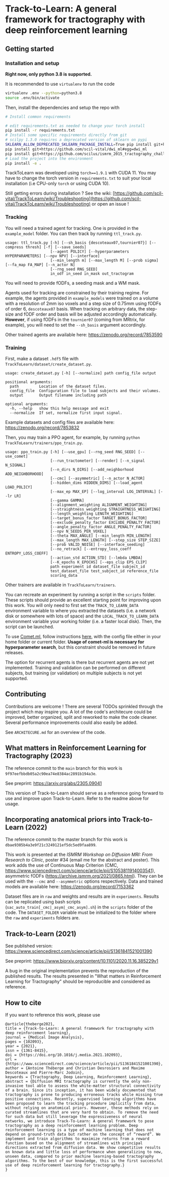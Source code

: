 # Track-to-Learn: A general framework for tractography with deep reinforcement learning

## Getting started

### Installation and setup

**Right now, only python 3.8 is supported.**

It is recommended to use `virtualenv` to run the code

``` bash
virtualenv .env --python=python3.8
source .env/bin/activate
```

Then, install the dependencies and setup the repo with

``` bash
# Install common requirements

# edit requirements.txt as needed to change your torch install
pip install -r requirements.txt
# Install some specific requirements directly from git
# scilpy 1.3.0 requires a deprecated version of sklearn on pypi
SKLEARN_ALLOW_DEPRECATED_SKLEARN_PACKAGE_INSTALL=True pip install git+https://github.com/scilus/scilpy@1.3.0#egg=scilpy
pip install git+https://github.com/scil-vital/dwi_ml#egg=dwi_ml
pip install git+https://github.com/scilus/ismrm_2015_tractography_challenge_scoring.git
# Load the project into the environment
pip install -e .
```

TrackToLearn was developed using `torch==1.9.1` with CUDA 11. You may have to change the torch version in `requirements.txt` to suit your local installation (i.e CPU-only `torch` or using CUDA 10).

Still getting errors during installation ? See the wiki: [https://github.com/scil-vital/TrackToLearn/wiki/Troubleshooting](https://github.com/scil-vital/TrackToLearn/wiki/Troubleshooting) or open an issue !

### Tracking

You will need a trained agent for tracking. One is provided in the `example_model` folder. You can then track by running `ttl_track.py`.

```
usage: ttl_track.py [-h] [--sh_basis {descoteaux07,tournier07}] [--compress thresh] [-f] [--save_seeds]
                    [--agent POLICY] [--hyperparameters HYPERPARAMETERS] [--npv NPV] [--interface]
                    [--min_length m] [--max_length M] [--prob sigma] [--fa_map FA_MAP] [--n_actor N]
                    [--rng_seed RNG_SEED]
                    in_odf in_seed in_mask out_tractogram
```

You will need to provide fODFs, a seeding mask and a WM mask.

Agents used for tracking are constrained by their training regime. For example, the agents provided in `example_models` were trained on a volume with a resolution of 2mm iso voxels and a step size of 0.75mm using fODFs of order 6, `descoteaux07` basis. When tracking on arbitrary data, the step-size and fODF order and basis will be adjusted accordingly automatically. **However**, if using fODFs in the `tournier07` (coming from MRtrix, for example), you will need to set the `--sh_basis` argument accordingly.

Other trained agents are available here: https://zenodo.org/record/7853590

### Training

First, make a dataset `.hdf5` file with `TrackToLearn/dataset/create_dataset.py`.
```
usage: create_dataset.py [-h] [--normalize] path config_file output

positional arguments:
  path         Location of the dataset files.
  config_file  Configuration file to load subjects and their volumes.
  output       Output filename including path

optional arguments:
  -h, --help   show this help message and exit
  --normalize  If set, normalize first input signal.
```

Example datasets and config files are available here: https://zenodo.org/record/7853832

Then, you may train a PPO agent, for example, by running `python TrackToLearn/trainers/ppo_train.py`.

```
usage: ppo_train.py [-h] [--use_gpu] [--rng_seed RNG_SEED] [--use_comet]
                    [--run_tractometer] [--render] [--n_signal N_SIGNAL]
                    [--n_dirs N_DIRS] [--add_neighborhood ADD_NEIGHBORHOOD]
                    [--cmc] [--asymmetric] [--n_actor N_ACTOR]
                    [--hidden_dims HIDDEN_DIMS] [--load_agent LOAD_POLICY]
                    [--max_ep MAX_EP] [--log_interval LOG_INTERVAL] [--lr LR]
                    [--gamma GAMMA]
                    [--alignment_weighting ALIGNMENT_WEIGHTING]
                    [--straightness_weighting STRAIGHTNESS_WEIGHTING]
                    [--length_weighting LENGTH_WEIGHTING]
                    [--target_bonus_factor TARGET_BONUS_FACTOR]
                    [--exclude_penalty_factor EXCLUDE_PENALTY_FACTOR]
                    [--angle_penalty_factor ANGLE_PENALTY_FACTOR]
                    [--npv N_SEEDS_PER_VOXEL]
                    [--theta MAX_ANGLE] [--min_length MIN_LENGTH]
                    [--max_length MAX_LENGTH] [--step_size STEP_SIZE]
                    [--prob VALID_NOISE] [--interface_seeding]
                    [--no_retrack] [--entropy_loss_coeff ENTROPY_LOSS_COEFF]
                    [--action_std ACTION_STD] [--lmbda LMBDA]
                    [--K_epochs K_EPOCHS] [--eps_clip EPS_CLIP]
                    path experiment id dataset_file subject_id
                    test_dataset_file test_subject_id reference_file
                    scoring_data
```

Other trainers are available in `TrackToLearn/trainers`.

You can recreate an experiment by running a script in the `scripts` folder. These scripts should provide an excellent starting point for improving upon this work. You will only need to first set the `TRACK_TO_LEARN_DATA` environment variable to where you extracted the datasets (i.e. a network disk or somewhere with lots of space) and the `LOCAL_TRACK_TO_LEARN_DATA` environment variable your working folder (i.e. a faster local disk). Then, the script can be launched.

To use [Comet.ml](https://www.comet.ml/), follow instructions [here](https://www.comet.ml/docs/python-sdk/advanced/#python-configuration), with the config file either in your home folder or current folder. **Usage of comet-ml is necessary for hyperparameter search**, but this constraint should be removed in future releases.

The option for recurrent agents is there but recurrent agents are not yet implemented. Training and validation can be performed on different subjects, but training (or validation) on multiple subjects is not yet supported. 

## Contributing

Contributions are welcome ! There are several TODOs sprinkled through the project which may inspire you. A lot of the code's architecure could be improved, better organized, split and reworked to make the code cleaner. Several performance improvements could also easily be added.

See `ARCHITECURE.md` for an overview of the code.

## What matters in Reinforcement Learning for Tractography (2023)

The reference commit to the `main` branch for this work is `9f97eefbbdb05a2c90ea74e8384ac2891b194a3e`.

See preprint: https://arxiv.org/abs/2305.09041

This version of Track-to-Learn should serve as a reference going forward to use and improve upon Track-to-Learn. Refer to the readme above for usage.

## Incorporating anatomical priors into Track-to-Learn (2022)

The reference commit to the master branch for this work is `dbae9305b4a3e9f21c3249121ef5dc5ed9faa899`.

This work is presented at the *ISMRM Workshop on Diffusion MRI: From Research to Clinic*, poster \#34 (email me for the abstract and poster). This work adds the use of Continuous Map Criterion (CMC, https://www.sciencedirect.com/science/article/pii/S1053811914003541), asymmetric fODFs (https://archive.ismrm.org/2021/0865.html). They can be used with the `--cmc` and `--asymmetric` options respectively. Data and trained models are available here: https://zenodo.org/record/7153362

Dataset files are in `raw` and weights and results are in `experiments`. Results can be replicated using bash scripts (`sac_auto_train[_cmc|_asym|_cmc_asym].sh`) in the `scripts` folder of the code. The `DATASET_FOLDER` variable must be initialized to the folder where the `raw` and `experiments` folders are.

## Track-to-Learn (2021)

See published version: https://www.sciencedirect.com/science/article/pii/S1361841521001390

See preprint: https://www.biorxiv.org/content/10.1101/2020.11.16.385229v1

A bug in the original implementation prevents the reproduction of the published results. The results presented in "What matters in Reinforcement Learning for Tractography" should be reproducible and considered as reference.

## How to cite

If you want to reference this work, please use

```
@article{theberge2021,
title = {Track-to-Learn: A general framework for tractography with deep reinforcement learning},
journal = {Medical Image Analysis},
pages = {102093},
year = {2021},
issn = {1361-8415},
doi = {https://doi.org/10.1016/j.media.2021.102093},
url = {https://www.sciencedirect.com/science/article/pii/S1361841521001390},
author = {Antoine Théberge and Christian Desrosiers and Maxime Descoteaux and Pierre-Marc Jodoin},
keywords = {Tractography, Deep Learning, Reinforcement Learning},
abstract = {Diffusion MRI tractography is currently the only non-invasive tool able to assess the white-matter structural connectivity of a brain. Since its inception, it has been widely documented that tractography is prone to producing erroneous tracks while missing true positive connections. Recently, supervised learning algorithms have been proposed to learn the tracking procedure implicitly from data, without relying on anatomical priors. However, these methods rely on curated streamlines that are very hard to obtain. To remove the need for such data but still leverage the expressiveness of neural networks, we introduce Track-To-Learn: A general framework to pose tractography as a deep reinforcement learning problem. Deep reinforcement learning is a type of machine learning that does not depend on ground-truth data but rather on the concept of “reward”. We implement and train algorithms to maximize returns from a reward function based on the alignment of streamlines with principal directions extracted from diffusion data. We show competitive results on known data and little loss of performance when generalizing to new, unseen data, compared to prior machine learning-based tractography algorithms. To the best of our knowledge, this is the first successful use of deep reinforcement learning for tractography.}
}
```
